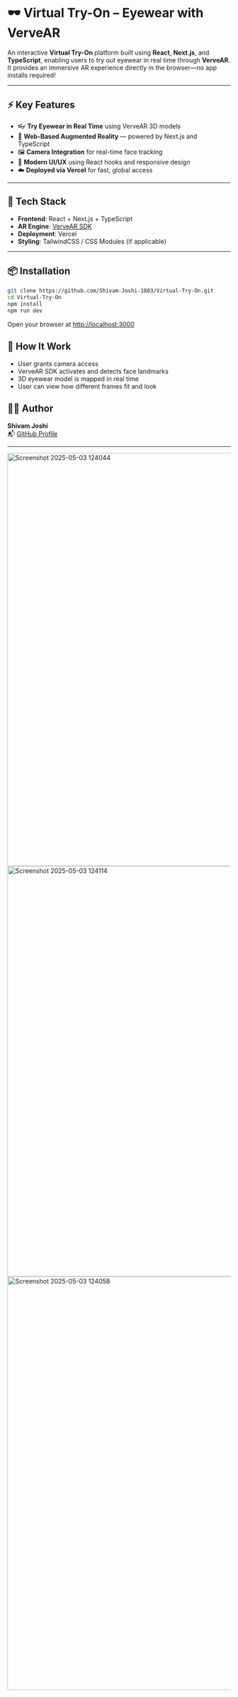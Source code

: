 
# 🕶️ Virtual Try-On – Eyewear with VerveAR

An interactive **Virtual Try-On** platform built using **React**, **Next.js**, and **TypeScript**, enabling users to try out eyewear in real time through **VerveAR**. It provides an immersive AR experience directly in the browser—no app installs required!

---

## ⚡ Key Features

- 👓 **Try Eyewear in Real Time** using VerveAR 3D models  
- 🧠 **Web-Based Augmented Reality** — powered by Next.js and TypeScript  
- 🖼️ **Camera Integration** for real-time face tracking  
- 🎨 **Modern UI/UX** using React hooks and responsive design  
- ☁️ **Deployed via Vercel** for fast, global access

---

## 🚀 Tech Stack

- **Frontend**: React + Next.js + TypeScript  
- **AR Engine**: [VerveAR SDK](https://www.vervear.com/)  
- **Deployment**: Vercel  
- **Styling**: TailwindCSS / CSS Modules (if applicable)

---

## 📦 Installation

```bash
git clone https://github.com/Shivam-Joshi-1803/Virtual-Try-On.git
cd Virtual-Try-On
npm install
npm run dev
```

Open your browser at [http://localhost:3000](http://localhost:3000)

## 🧠 How It Work

- User grants camera access
- VerveAR SDK activates and detects face landmarks
- 3D eyewear model is mapped in real time
- User can view how different frames fit and look

## 👨‍💻 Author

**Shivam Joshi**  
📬 [GitHub Profile](https://github.com/Shivam-Joshi-1803)

---
<img width="1892" height="932" alt="Screenshot 2025-05-03 124044" src="https://github.com/user-attachments/assets/be6bb041-8db1-4363-bdfb-012ce615e7ee" />
<img width="1894" height="926" alt="Screenshot 2025-05-03 124114" src="https://github.com/user-attachments/assets/6b2fae2f-d56f-46c9-bddb-579a3d47c53c" />
<img width="1892" height="933" alt="Screenshot 2025-05-03 124058" src="https://github.com/user-attachments/assets/2e955f07-bc4e-4999-bfeb-7854e3f7bc54" />
